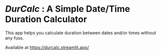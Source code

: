 # ***DurCalc*** : A Simple Date/Time Duration Calculator
This app helps you calculate duration between dates and/or times without any fuss.

Available at https://durcalc.streamlit.app/
